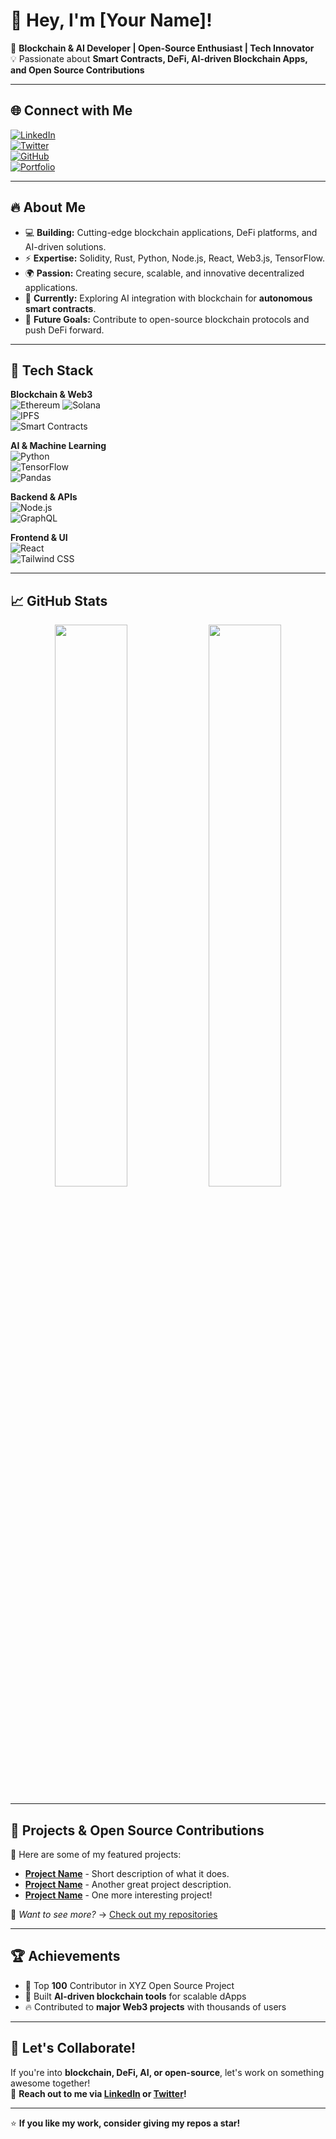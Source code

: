# 👋 Hey, I'm [Your Name]! 

🚀 **Blockchain & AI Developer | Open-Source Enthusiast | Tech Innovator**  
💡 Passionate about **Smart Contracts, DeFi, AI-driven Blockchain Apps, and Open Source Contributions**  

---

## 🌐 **Connect with Me**
[![LinkedIn](https://img.shields.io/badge/LinkedIn-0077B5?style=for-the-badge&logo=linkedin&logoColor=white)](https://linkedin.com/in/yourprofile)  
[![Twitter](https://img.shields.io/badge/Twitter-1DA1F2?style=for-the-badge&logo=twitter&logoColor=white)](https://twitter.com/yourhandle)  
[![GitHub](https://img.shields.io/badge/GitHub-333?style=for-the-badge&logo=github&logoColor=white)](https://github.com/yourusername)  
[![Portfolio](https://img.shields.io/badge/Portfolio-%2312100E.svg?style=for-the-badge&logo=firefox&logoColor=white)](https://yourportfolio.com)  

---

## 🔥 **About Me**
- 💻 **Building:** Cutting-edge blockchain applications, DeFi platforms, and AI-driven solutions.  
- ⚡ **Expertise:** Solidity, Rust, Python, Node.js, React, Web3.js, TensorFlow.  
- 🌍 **Passion:** Creating secure, scalable, and innovative decentralized applications.  
- 🎯 **Currently:** Exploring AI integration with blockchain for **autonomous smart contracts**.  
- 🎯 **Future Goals:** Contribute to open-source blockchain protocols and push DeFi forward.  

---

## 🚀 **Tech Stack**
**Blockchain & Web3**  
![Ethereum](https://img.shields.io/badge/Ethereum-3C3C3D?style=for-the-badge&logo=ethereum&logoColor=white) 
![Solana](https://img.shields.io/badge/Solana-000000?style=for-the-badge&logo=solana&logoColor=white)  
![IPFS](https://img.shields.io/badge/IPFS-65C2CB?style=for-the-badge&logo=ipfs&logoColor=white)  
![Smart Contracts](https://img.shields.io/badge/Smart%20Contracts-23282D?style=for-the-badge&logo=solidity&logoColor=white)  

**AI & Machine Learning**  
![Python](https://img.shields.io/badge/Python-3776AB?style=for-the-badge&logo=python&logoColor=white)  
![TensorFlow](https://img.shields.io/badge/TensorFlow-FF6F00?style=for-the-badge&logo=tensorflow&logoColor=white)  
![Pandas](https://img.shields.io/badge/Pandas-150458?style=for-the-badge&logo=pandas&logoColor=white)  

**Backend & APIs**  
![Node.js](https://img.shields.io/badge/Node.js-339933?style=for-the-badge&logo=nodedotjs&logoColor=white)  
![GraphQL](https://img.shields.io/badge/GraphQL-E10098?style=for-the-badge&logo=graphql&logoColor=white)  

**Frontend & UI**  
![React](https://img.shields.io/badge/React-20232A?style=for-the-badge&logo=react&logoColor=61DAFB)  
![Tailwind CSS](https://img.shields.io/badge/Tailwind_CSS-38B2AC?style=for-the-badge&logo=tailwind-css&logoColor=white)  

---

## 📈 **GitHub Stats**
<p align="center">
  <img width="48%" src="https://github-readme-stats.vercel.app/api?username=yourusername&show_icons=true&theme=radical" />
  <img width="48%" src="https://github-readme-streak-stats.herokuapp.com/?user=yourusername&theme=radical" />
</p>

---

## 🚀 **Projects & Open Source Contributions**
🌟 Here are some of my featured projects:  
- **[Project Name](https://github.com/yourusername/projectname)** - Short description of what it does.  
- **[Project Name](https://github.com/yourusername/projectname)** - Another great project description.  
- **[Project Name](https://github.com/yourusername/projectname)** - One more interesting project!  

📌 *Want to see more?* → [Check out my repositories](https://github.com/yourusername?tab=repositories)  

---

## 🏆 **Achievements**
- 🥇 Top **100** Contributor in XYZ Open Source Project  
- 🚀 Built **AI-driven blockchain tools** for scalable dApps  
- 🔥 Contributed to **major Web3 projects** with thousands of users  

---

## 💬 **Let's Collaborate!**
If you're into **blockchain, DeFi, AI, or open-source**, let's work on something awesome together!  
📩 **Reach out to me via [LinkedIn](https://linkedin.com/in/yourprofile) or [Twitter](https://twitter.com/yourhandle)!**  

---

⭐ **If you like my work, consider giving my repos a star!**  
